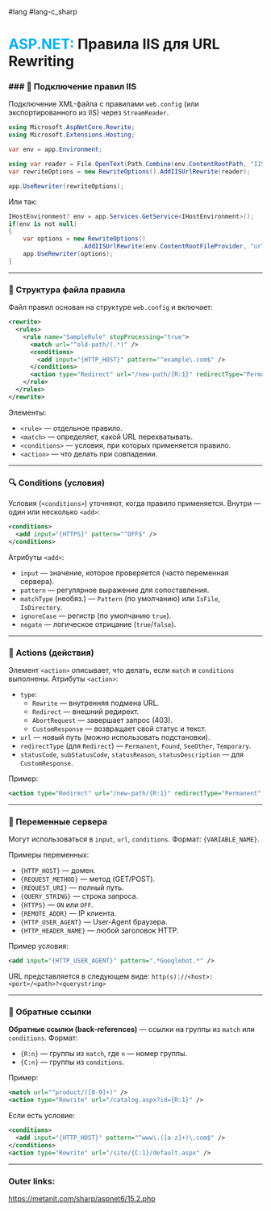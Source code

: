#lang #lang-c_sharp  
# <font color="#00b0f0">ASP.NET:</font> Правила IIS для URL Rewriting

### ### 🔌 Подключение правил IIS
Подключение XML-файла с правилами `web.config` (или экспортированного из IIS) через `StreamReader`.

```csharp
using Microsoft.AspNetCore.Rewrite;
using Microsoft.Extensions.Hosting;

var env = app.Environment;

using var reader = File.OpenText(Path.Combine(env.ContentRootPath, "IISUrlRewrite.xml"));
var rewriteOptions = new RewriteOptions().AddIISUrlRewrite(reader);

app.UseRewriter(rewriteOptions);
```
Или так:
```csharp
IHostEnvironment? env = app.Services.GetService<IHostEnvironment>();
if(env is not null)
{
    var options = new RewriteOptions()
                    .AddIISUrlRewrite(env.ContentRootFileProvider, "urlrewrite.xml");
    app.UseRewriter(options);
}
```

---
### 📄 Структура файла правила
Файл правил основан на структуре `web.config` и включает:

```xml
<rewrite>
  <rules>
    <rule name="SampleRule" stopProcessing="true">
      <match url="^old-path/(.*)" />
      <conditions>
        <add input="{HTTP_HOST}" pattern="^example\.com$" />
      </conditions>
      <action type="Redirect" url="/new-path/{R:1}" redirectType="Permanent" />
    </rule>
  </rules>
</rewrite>
```

Элементы:
- `<rule>` — отдельное правило.
- `<match>` — определяет, какой URL перехватывать.
- `<conditions>` — условия, при которых применяется правило.
- `<action>` — что делать при совпадении.

---
### 🔍 Conditions (условия)

Условия (`<conditions>`) уточняют, когда правило применяется. Внутри — один или несколько `<add>`:

```xml
<conditions>
  <add input="{HTTPS}" pattern="^OFF$" />
</conditions>
```

Атрибуты `<add>`:
- `input` — значение, которое проверяется (часто переменная сервера).
- `pattern` — регулярное выражение для сопоставления.
- `matchType` (необяз.) — `Pattern` (по умолчанию) или `IsFile`, `IsDirectory`.
- `ignoreCase` — регистр (по умолчанию `true`).
- `negate` — логическое отрицание (`true`/`false`).

---

### 🎯 Actions (действия)

Элемент `<action>` описывает, что делать, если `match` и `conditions` выполнены.
Атрибуты `<action>`:

- `type`:
    - `Rewrite` — внутренняя подмена URL.    
    - `Redirect` — внешний редирект.    
    - `AbortRequest` — завершает запрос (403).    
    - `CustomResponse` — возвращает свой статус и текст.    
- `url` — новый путь (можно использовать подстановки).
- `redirectType` (для `Redirect`) — `Permanent`, `Found`, `SeeOther`, `Temporary`. 
- `statusCode`, `subStatusCode`, `statusReason`, `statusDescription` — для `CustomResponse`.

Пример:
```xml
<action type="Redirect" url="/new-path/{R:1}" redirectType="Permanent" />
```

---

### 🧩 Переменные сервера
Могут использоваться в `input`, `url`, `conditions`. Формат: `{VARIABLE_NAME}`.

Примеры переменных:
- `{HTTP_HOST}` — домен.
- `{REQUEST_METHOD}` — метод (GET/POST).
- `{REQUEST_URI}` — полный путь. 
- `{QUERY_STRING}` — строка запроса.
- `{HTTPS}` — `ON` или `OFF`.
- `{REMOTE_ADDR}` — IP клиента.
- `{HTTP_USER_AGENT}` — User-Agent браузера.
- `{HTTP_HEADER_NAME}` — любой заголовок HTTP.

Пример условия:
```xml
<add input="{HTTP_USER_AGENT}" pattern=".*Googlebot.*" />
```
URL представляется в следующем виде: `http(s)://<host>:<port>/<path>?<querystring>`

---

### 🔄 Обратные ссылки

**Обратные ссылки (back-references)** — ссылки на группы из `match` или `conditions`.
Формат:
- `{R:n}` — группы из `match`, где `n` — номер группы.
- `{C:n}` — группы из `conditions`.
    
Пример:
```xml
<match url="^product/([0-9]+)" />
<action type="Rewrite" url="/catalog.aspx?id={R:1}" />
```

Если есть условие:
```xml
<conditions>
  <add input="{HTTP_HOST}" pattern="^www\.([a-z]+)\.com$" />
</conditions>
<action type="Rewrite" url="/site/{C:1}/default.aspx" />
```

---
### Outer links:
https://metanit.com/sharp/aspnet6/15.2.php